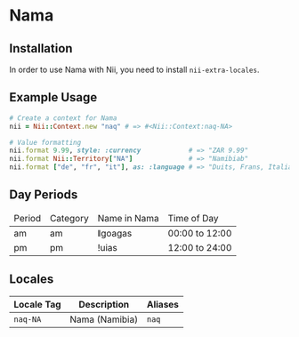<!-- This file has been generated. Source: languages/_template.md.erb -->

# Nama

## Installation

In order to use Nama with Nii, you need to install `nii-extra-locales`.

## Example Usage

``` ruby
# Create a context for Nama
nii = Nii::Context.new "naq" # => #<Nii::Context:naq-NA>

# Value formatting
nii.format 9.99, style: :currency            # => "ZAR 9.99"
nii.format Nii::Territory["NA"]              # => "Namibiab"
nii.format ["de", "fr", "it"], as: :language # => "Duits, Frans, Italians"
```

## Day Periods


<table>
  <thead>
    <tr>
      <td>Period</td>
      <td>Category</td>
      <td>Name in Nama</td>
      <td>Time of Day</td>
    </tr>
  </thead>
  <tbody>
    <tr>
      <td>am</td>
      <td>am</td>
      <td>ǁgoagas</td>
      <td>00:00 to 12:00</td>
    </tr>
    <tr>
      <td>pm</td>
      <td>pm</td>
      <td>ǃuias</td>
      <td>12:00 to 24:00</td>
    </tr>
  </tbody>
</table>



## Locales

<table>
  <thead>
    <tr>
      <th>Locale Tag</th>
      <th>Description</th>
      <th>Aliases</th>
    </tr>
  </thead>
  <tbody>
    <tr>
      <td><code>naq-NA</code></td>
      <td>Nama (Namibia)</td>
      <td><code>naq</code></td>
    </tr>
  </tbody>
</table>

